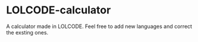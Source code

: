 # LOLCODE-calculator
A calculator made in LOLCODE. Feel free to add new languages and correct the exsting ones.
